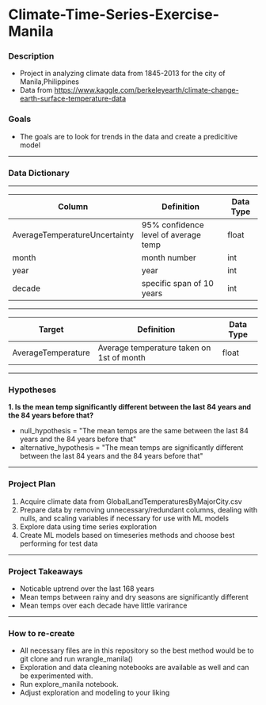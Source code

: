 # Climate-Time-Series-Exercise-Manila

### Description 
- Project in analyzing climate data from 1845-2013 for the city of Manila,Philippines
- Data from https://www.kaggle.com/berkeleyearth/climate-change-earth-surface-temperature-data

### Goals
- The goals are to look for trends in the data and create a predicitive model

---------------------------------
### Data Dictionary
---
| Column | Definition | Data Type |
| ----- | ----- | ----- |
|AverageTemperatureUncertainty| 95% confidence level of average temp| float|
|month| month number| int|
|year| year| int|
|decade| specific span of 10 years| int|

---------------------------------------------------
| Target | Definition | Data Type |
| ----- | ----- | ----- |
|AverageTemperature| Average temperature taken on 1st of month| float|

--------------------------------------------------
### Hypotheses
**1. Is the mean temp significantly different between the last 84 years and the 84 years before that?**
- null_hypothesis = "The mean temps are the same between the last 84 years and the 84 years before that"
- alternative_hypothesis = "The mean temps are significantly different between the last 84 years and the 84 years before that"

--------------------------------------------------

### Project Plan
1. Acquire climate data from GlobalLandTemperaturesByMajorCity.csv 
2. Prepare data by removing unnecessary/redundant columns, dealing with nulls, and scaling variables if necessary for use with ML models
3. Explore data using time series exploration
5. Create ML models based on timeseries methods and choose best performing for test data

---------------------------------------------------
### Project Takeaways
- Noticable uptrend over the last 168 years
- Mean temps between rainy and dry seasons are significantly different
- Mean temps over each decade have little varirance

--------------------------------------------------
### How to re-create
- All necessary files are in this repository so the best method would be to git clone and run wrangle_manila()
- Exploration and data cleaning notebooks are available as well and can be experimented with.
- Run explore_manila notebook. 
- Adjust exploration and modeling to your liking
